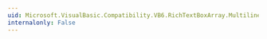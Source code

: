 ```yaml
---
uid: Microsoft.VisualBasic.Compatibility.VB6.RichTextBoxArray.MultilineChanged
internalonly: False
---
```

